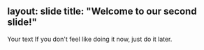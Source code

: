 layout: slide
title: "Welcome to our second slide!"
---
Your text
If you don't feel like doing it now, just do it later.
